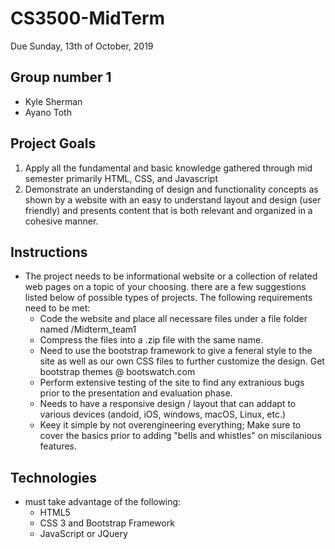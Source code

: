# CS3500-MidTerm
Due Sunday, 13th of October, 2019

## Group number 1
- Kyle Sherman
- Ayano Toth

## Project Goals
1. Apply all the fundamental and basic knowledge gathered through mid semester primarily HTML, CSS, and Javascript
2. Demonstrate an understanding of design and functionality concepts as shown by a website with an easy to understand layout and design (user friendly) and presents content that is both relevant and organized in a cohesive manner.

## Instructions
- The project needs to be informational website or a collection of related web pages on a topic of your choosing. there are a few suggestions listed below of possible types of projects. The following requirements need to be met:
	- Code the website and place all necessare files under a file folder named /Midterm_team1
	- Compress the files into a .zip file with the same name.
	- Need to use the bootstrap framework to give a feneral style to the site as well as our own CSS files to further customize the design. Get bootstrap themes @ bootswatch.com
	- Perform extensive testing of the site to find any extranious bugs prior to the presentation and evaluation phase.
	- Needs to have a responsive design / layout that can addapt to various devices (andoid, iOS, windows, macOS, Linux, etc.)
	- Keey it simple by not overengineering everything; Make sure to cover the basics prior to adding "bells and whistles" on miscilanious features.

## Technologies
- must take advantage of the following:
	- HTML5
	- CSS 3 and Bootstrap Framework
	- JavaScript or JQuery